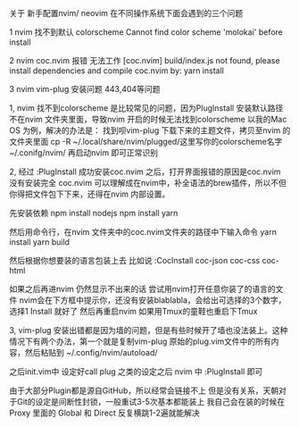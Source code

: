 关于 新手配置nvim/ neovim 在不同操作系统下面会遇到的三个问题

1   nvim 找不到默认 colorscheme   Cannot find color scheme 'molokai' before install

2   nvim coc.nvim 报错 无法工作   [coc.nvim] build/index.js not found, please install dependencies and compile coc.nvim by: yarn install

3   nvim vim-plug 安装问题   443,404等问题


1,
nvim 找不到colorscheme 是比较常见的问题，因为PlugInstall 安装默认路径不在nvim 文件夹里面，导致nvim 开启的时候无法找到colorscheme
以我的Mac OS 为例，解决的办法是：
找到呗vim-plug 下载下来的主题文件，拷贝至nvim 的文件夹里面
cp -R ~/.local/share/nvim/plugged/这里写你的colorscheme名字 ~/.conifg/nvim/
再启动nvim 即可正常识别


2,
经过 :PlugInstall 成功安装coc.nvim 之后，打开界面报错的原因是coc.nvim 没有安装完全
coc.nvim 可以理解成在nvim中，补全语法的brew插件，所以不但你得把文件包下下来，还得在nvim 内部设置。

先安装依赖
npm install nodejs
npm install yarn

然后用命令行，在nvim 文件夹中的coc.nvim文件夹的路径中下输入命令
yarn install
yarn build


然后根据你想要装的语言包装上去
比如说
:CocInstall coc-json coc-css coc-html

如果之后再进nvim 仍然显示不出来的话
尝试用nvim打开任意你装了的语言的文件
nvim会在下方框中提示你，还没有安装blablabla，会给出可选择的3个数字，选择1 Install 就好了
然后再重启nvim
如果用Tmux的童鞋也重启下Tmux


3,
vim-plug 安装出错都是因为墙的问题，但是有些时候开了墙也没法装上。这种情况下有两个办法，第一个就是复制vim-plug 原始的plug.vim文件中的所有内容，然后粘贴到
~/.config/nvim/autoload/

之后init.vim中
设定好call plug 之类的设定之后
nvim 中 :PlugInstall
即可

由于大部分Plugin都是源自GitHub，所以经常会链接不上
但是没有关系，天朝对于Git的设定是间断性封锁，一般重试3-5次基本都能装上
我自己会在装的时候在Proxy 里面的 Global 和 Direct 反复横跳1-2遍就能解决




